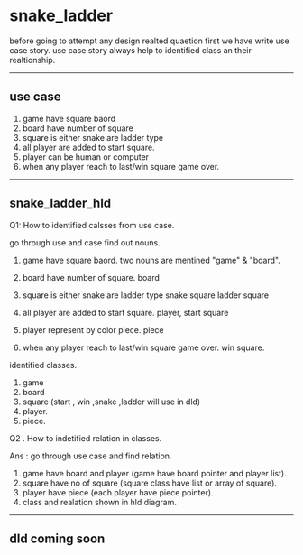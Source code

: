 # snake_ladder

before going to attempt any design realted quaetion first we have write
use case story.
use case story always help to identified class an their realtionship.

------------------
use case
------------------
1. game have square baord
2. board have number of square
3. square is either snake are ladder type
4. all player are added to start square.
5. player can be human or computer
6. when any player reach to last/win square game over.


------------------
snake_ladder_hld
------------------
Q1:  How to identified calsses from use case.

go through use and case find out nouns.
1. game have square baord.
two nouns are mentined "game" & "board".

2. board have number of square.
 board
3. square is either snake are ladder type
   snake square  ladder square
4. all player are added to start square.
   player, start square
5.  player represent by color piece.
   piece
5. when any player reach to last/win square game over.
  win square.

identified classes.
1. game
2. board
3. square (start , win ,snake ,ladder will use in dld)
4. player.
5. piece.

Q2 . How to indetified relation in classes.

 Ans : go through use case and find relation.

 1. game have board and player (game have board pointer and player list).
 2. square have no of square (square class have list or array of square).
 3. player have piece (each player have piece pointer).
 4. class and realation shown in hld diagram.

--------------------------------
dld coming soon
--------------------------------
